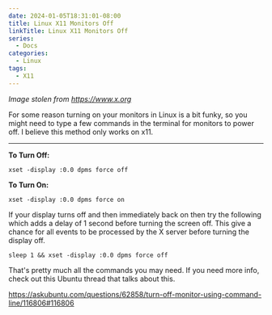 ```yaml
---
date: 2024-01-05T18:31:01-08:00
title: Linux X11 Monitors Off
linkTitle: Linux X11 Monitors Off
series: 
  - Docs
categories:
  - Linux
tags:
  - X11
---
```

*Image stolen from https://www.x.org*


For some reason turning on your monitors in Linux is a bit funky, so you might need to type a few commands in the terminal for monitors to power off. I believe this method only works on x11.

---



__To Turn Off:__

`xset -display :0.0 dpms force off` 

__To Turn On:__

`xset -display :0.0 dpms force on` 

If your display turns off and then immediately back on then try the following which adds a delay of 1 second before turning the screen off. This give a chance for all events to be processed by the X server before turning the display off.

`sleep 1 && xset -display :0.0 dpms force off`

That's pretty much all the commands you may need. If you need more info, check out this Ubuntu thread that talks about this.

https://askubuntu.com/questions/62858/turn-off-monitor-using-command-line/116806#116806